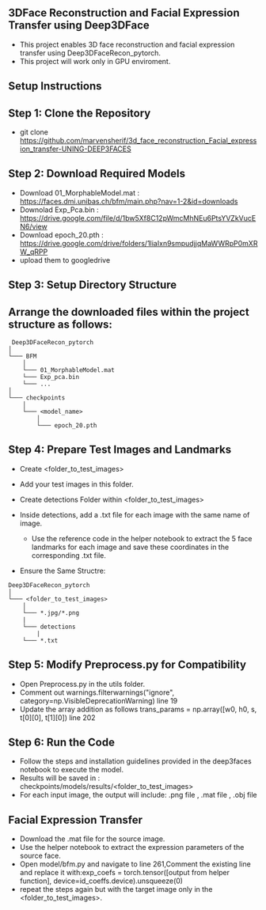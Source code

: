 ## 3DFace Reconstruction and Facial Expression Transfer using Deep3DFace

- This project enables 3D face reconstruction and facial expression transfer using Deep3DFaceRecon_pytorch.
- This project will work only in GPU enviroment.

## Setup Instructions

## Step 1: Clone the Repository
- git clone <https://github.com/marvensherif/3d_face_reconstruction_Facial_expression_transfer-UNING-DEEP3FACES>

## Step 2: Download Required Models
- Download 01_MorphableModel.mat : <https://faces.dmi.unibas.ch/bfm/main.php?nav=1-2&id=downloads>
- Downolad Exp_Pca.bin : <https://drive.google.com/file/d/1bw5Xf8C12pWmcMhNEu6PtsYVZkVucEN6/view> 
- Download epoch_20.pth : <https://drive.google.com/drive/folders/1liaIxn9smpudjjqMaWWRpP0mXRW_qRPP>
- upload them to googledrive

## Step 3: Setup Directory Structure
## Arrange the downloaded files within the project structure as follows:
```
 Deep3DFaceRecon_pytorch
│
└─── BFM
    │
    └─── 01_MorphableModel.mat
    └─── Exp_pca.bin
    └─── ... 
│
└─── checkpoints
    │
    └─── <model_name>
        │
        └─── epoch_20.pth
```


## Step 4: Prepare Test Images and Landmarks
- Create <folder_to_test_images> 
- Add your test images in this folder.
- Create detections Folder within <folder_to_test_images>
- Inside detections, add a .txt file for each image with the same name of image.
   - Use the reference code in the helper notebook to extract the 5 face landmarks for each image and save these coordinates in the corresponding .txt file.

- Ensure the Same Structre:
```
Deep3DFaceRecon_pytorch
│
└─── <folder_to_test_images>
    │
    └─── *.jpg/*.png
    |
    └─── detections
        |
	└─── *.txt
```

## Step 5: Modify Preprocess.py for Compatibility
- Open Preprocess.py in the utils folder.
- Comment out warnings.filterwarnings("ignore", category=np.VisibleDeprecationWarning) line 19
- Update the array addition as follows trans_params = np.array([w0, h0, s, t[0][0], t[1][0]) line 202

## Step 6: Run the Code
- Follow the steps and installation guidelines provided in the deep3faces notebook to execute the model.
- Results will be saved in : checkpoints/models/results/<folder_to_test_images>
- For each input image, the output will include: .png file , .mat file , .obj file

## Facial Expression Transfer
- Download the .mat file for the source image.
- Use the helper notebook to extract the expression parameters of the source face.
- Open model/bfm.py and navigate to line 261,Comment the existing line and replace it with:exp_coefs = torch.tensor([output from helper function], device=id_coeffs.device).unsqueeze(0)
- repeat the steps again but with the target image only in the <folder_to_test_images>.
 

